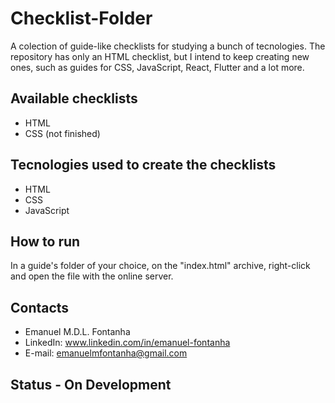 # Checklist-Folder

A colection of guide-like checklists for studying a bunch of tecnologies. The repository has only an HTML checklist, but I intend to keep creating new ones, such as guides for CSS, JavaScript, React, Flutter and a lot more.

## Available checklists

- HTML
- CSS (not finished)

## Tecnologies used to create the checklists

- HTML
- CSS
- JavaScript

## How to run

In a guide's folder of your choice, on the "index.html" archive, right-click and open the file with the online server.

## Contacts

- Emanuel M.D.L. Fontanha
- LinkedIn: www.linkedin.com/in/emanuel-fontanha
- E-mail: emanuelmfontanha@gmail.com

## Status - On Development
